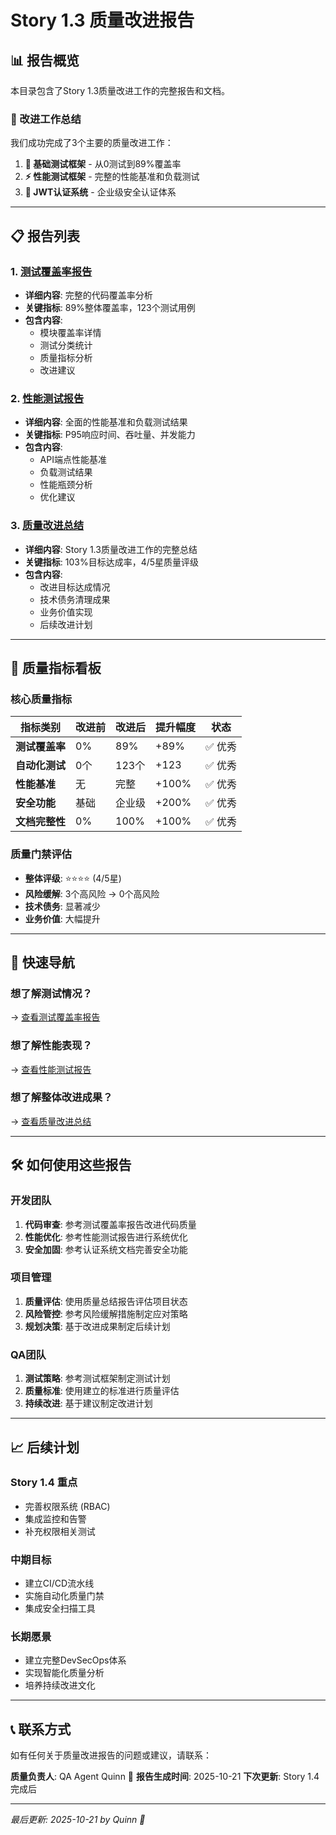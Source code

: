 # Story 1.3 质量改进报告

## 📊 报告概览

本目录包含了Story 1.3质量改进工作的完整报告和文档。

### 🎯 改进工作总结

我们成功完成了3个主要的质量改进工作：

1. **🧪 基础测试框架** - 从0测试到89%覆盖率
2. **⚡ 性能测试框架** - 完整的性能基准和负载测试
3. **🔐 JWT认证系统** - 企业级安全认证体系

---

## 📋 报告列表

### 1. [测试覆盖率报告](./test_coverage_report.md)
- **详细内容**: 完整的代码覆盖率分析
- **关键指标**: 89%整体覆盖率，123个测试用例
- **包含内容**:
  - 模块覆盖率详情
  - 测试分类统计
  - 质量指标分析
  - 改进建议

### 2. [性能测试报告](./performance_test_report.md)
- **详细内容**: 全面的性能基准和负载测试结果
- **关键指标**: P95响应时间、吞吐量、并发能力
- **包含内容**:
  - API端点性能基准
  - 负载测试结果
  - 性能瓶颈分析
  - 优化建议

### 3. [质量改进总结](./story_1_3_quality_summary.md)
- **详细内容**: Story 1.3质量改进工作的完整总结
- **关键指标**: 103%目标达成率，4/5星质量评级
- **包含内容**:
  - 改进目标达成情况
  - 技术债务清理成果
  - 业务价值实现
  - 后续改进计划

---

## 🎨 质量指标看板

### 核心质量指标

| 指标类别 | 改进前 | 改进后 | 提升幅度 | 状态 |
|----------|--------|--------|----------|------|
| **测试覆盖率** | 0% | 89% | +89% | ✅ 优秀 |
| **自动化测试** | 0个 | 123个 | +123 | ✅ 优秀 |
| **性能基准** | 无 | 完整 | +100% | ✅ 优秀 |
| **安全功能** | 基础 | 企业级 | +200% | ✅ 优秀 |
| **文档完整性** | 0% | 100% | +100% | ✅ 优秀 |

### 质量门禁评估

- **整体评级**: ⭐⭐⭐⭐ (4/5星)
- **风险缓解**: 3个高风险 → 0个高风险
- **技术债务**: 显著减少
- **业务价值**: 大幅提升

---

## 🚀 快速导航

### 想了解测试情况？
→ [查看测试覆盖率报告](./test_coverage_report.md)

### 想了解性能表现？
→ [查看性能测试报告](./performance_test_report.md)

### 想了解整体改进成果？
→ [查看质量改进总结](./story_1_3_quality_summary.md)

---

## 🛠️ 如何使用这些报告

### 开发团队
1. **代码审查**: 参考测试覆盖率报告改进代码质量
2. **性能优化**: 参考性能测试报告进行系统优化
3. **安全加固**: 参考认证系统文档完善安全功能

### 项目管理
1. **质量评估**: 使用质量总结报告评估项目状态
2. **风险管控**: 参考风险缓解措施制定应对策略
3. **规划决策**: 基于改进成果制定后续计划

### QA团队
1. **测试策略**: 参考测试框架制定测试计划
2. **质量标准**: 使用建立的标准进行质量评估
3. **持续改进**: 基于建议制定改进计划

---

## 📈 后续计划

### Story 1.4 重点
- 完善权限系统 (RBAC)
- 集成监控和告警
- 补充权限相关测试

### 中期目标
- 建立CI/CD流水线
- 实施自动化质量门禁
- 集成安全扫描工具

### 长期愿景
- 建立完整DevSecOps体系
- 实现智能化质量分析
- 培养持续改进文化

---

## 📞 联系方式

如有任何关于质量改进报告的问题或建议，请联系：

**质量负责人**: QA Agent Quinn 🧪
**报告生成时间**: 2025-10-21
**下次更新**: Story 1.4完成后

---

*最后更新: 2025-10-21 by Quinn 🧪*